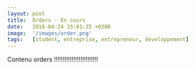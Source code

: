```yaml
---
layout: post
title:  Orders - En cours
date:   2018-04-24 15:01:35 +0300
image:  '/images/order.png'
tags:   [student, entreprise, entrepreneur, developpement]
---
```

Contenu orders !!!!!!!!!!!!!!!!!!!!!!!!!

